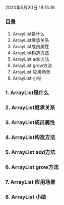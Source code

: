 2020年5月20日 19:15:18

### 目录

1. ArrayList是什么
2. ArrayList继承关系
3. ArrayList成员属性
4. ArrayList构造方法
5. ArrayList add方法
6. ArrayList grow方法
7. ArrayList 应用场景
8. ArrayList 小结

### 1. ArrayList是什么

### 2. ArrayList继承关系

### 3. ArrayList成员属性

### 4. ArrayList构造方法

### 5. ArrayList add方法

### 6. ArrayList grow方法

### 7. ArrayList 应用场景

### 8. ArrayList 小结